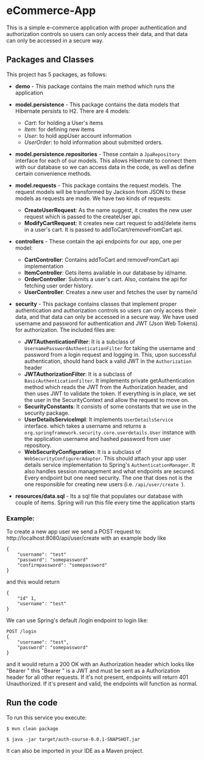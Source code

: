 # eCommerce-App
This is a simple e-commerce application with proper authentication and authorization controls so users can only access their data, and that data can only be accessed in a secure way. 

## Packages and Classes

This project has 5 packages, as follows:

- __demo__ - This package contains the main method which runs the application

- __model.persistence__ - This package contains the data models that Hibernate persists to H2. There are 4 models: 
    - _Cart_: for holding a User's items 
    - _Item_: for defining new items
    - _User_: to hold appUser account information
    - _UserOrder_: to hold information about submitted orders.

- __model.persistence.repositories__ - These contain a `JpaRepository` interface for each of our models. This allows Hibernate to connect them with our database so we can access data in the code, as well as define certain convenience methods.

- __model.requests__ - This package contains the request models. The request models will be transformed by Jackson from JSON to these models as requests are made. We have two kinds of requests:
    - __CreateUserRequest__: As the name suggest, it creates the new user request which is passed to the createUser api.  
    - __ModifyCartRequest__: It creates new cart request to add/delete items in a user's cart. It is passed to addToCart/removeFromCart api.

- __controllers__ - These contain the api endpoints for  our app, one per model:
    - __CartController__: Contains addToCart and removeFromCart api implementation
    - __ItemController__: Gets items available in our database by id/name.  
    - __OrderController__: Submits a user's cart. Also, contains the api for fetching user order history.
    - __UserController__: Creates a new user and fetches the user by name/id
    
- __security__ - This package contains classes that implement proper authentication and authorization controls so users can only access their data, and that data can only be accessed in a secure way. We have used username and password for authentication and JWT (Json Web Tokens) for authorization. The included files are:
    - __JWTAuthenticationFilter__: It is a subclass of `UsernamePasswordAuthenticationFilter` for taking the username and password from a login request and logging in. This, upon successful authentication, should hand back a valid JWT in the `Authorization` header 
    - __JWTAuthorizationFilter__: It is a subclass of `BasicAuthenticationFilter`. It implements private getAuthentication method which reads the JWT from the Authorization header, and then uses JWT to validate the token. If everything is in place, we set the user in the SecurityContext and allow the request to move on.
    - __SecurityConstants__: It consists of some constants that we use in the security package.
    - __UserDetailsServiceImpl__: It implements `UserDetailsService` interface. which takes a username and returns a `org.springframework.security.core.userdetails.User` instance with the application username and hashed password from user repository.
    - __WebSecurityConfiguration__: It is a subclass of `WebSecurityConfigurerAdapter`. This should attach your app
    user details service implementation to Spring's  `AuthenticationManager`. It also handles session management
    and what endpoints are secured. Every endpoint but one
    need security. The one that does not is the
    one responsible for creating new users (i.e. `/api/user/create `).

- __resources/data.sql__ - Its a sql file that populates our database with couple of items. Spring will run this file every time the application starts

### Example:
To create a new app user we send a POST request to:
http://localhost:8080/api/user/create with an example body like 

```
{
    "username": "test"
    "password": "somepassword"
    "confirmpassword": "somepassword"
}
```

and this would return
```
{
    "id" 1,
    "username": "test"
}
```

We can use Spring's default /login endpoint to login like:

```
POST /login 
{
    "username": "test",
    "password": "somepassword"
}
```

and it would return a 200 OK with an Authorization header which looks like "Bearer <data>" this "Bearer <data>" is a JWT and must be sent as a Authorization header for all other requests. If it's not present, endpoints will return 401 Unauthorized. If it's present and valid, the endpoints will function as normal.

## Run the code

To run this service you execute:

```
$ mvn clean package
```

```
$ java -jar target/auth-course-0.0.1-SNAPSHOT.jar
```

It can also be imported in your IDE as a Maven project.
